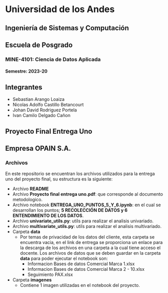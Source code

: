 # Universidad de los Andes 
## Ingeniería de Sistemas y Computación
## Escuela de Posgrado
### MINE-4101: Ciencia de Datos Aplicada
#### Semestre: 2023-20

## Integrantes

* Sebastian Arango Loaiza
* Nicolas Adolfo Castillo Betancourt
* Johan David Rodriguez Portela
* Ivan Camilo Delgado Cañon


## Proyecto Final Entrega Uno
## Empresa OPAIN S.A.



### Archivos

En este repositorio se encuentran los archivos utilizados para la entrega uno del proyecto final, su estructura es la siguiente:

- Archivo **README**
- Archivo **Proyecto final entrega uno.pdf**: que corresponde al documento metodologico.
- Archivo notebook **ENTREGA_UNO_PUNTOS_5_Y_6.ipynb**: en el cual se desarrollan los puntos; **5 RECOLECCIÓN DE DATOS y 6 ENTENDIMIENTO DE LOS DATOS**. 
- Archivo **univariate_utils.py**: utils para realizar el analisis univariado.
- Archivo **multivariate_utils.py**: utils para realizar el analisis multivariado.
- Carpeta **data**
    - Por temas de privacidad de los datos del cliente, esta carpeta se encuentra vacia, en el link de entrega se proporciona un enlace para la descarga de los archivos en una carpeta a la cual tiene acceso el docente. Los archivos de datos que se deben guardar en la carpeta **data** para poder ejecutar el notebook son:
        - Informacion Bases de datos Comercial Marca 1.xlsx
        - Informacion Bases de datos Comercial Marca 2 - 10.xlsx
        - Seguimiento PAX.xlsx
- Carpeta **imagenes**
    - Contiene 1 imagen utilizadas en el notebook del proyecto.